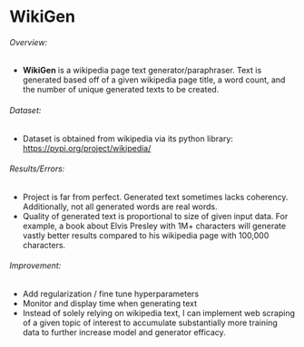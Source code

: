 # WikiGen

###### Overview:
 - **WikiGen** is a wikipedia page text generator/paraphraser. Text is generated based off of a given wikipedia page title, a word count, and the number of unique generated texts to be created.

###### Dataset:
 - Dataset is obtained from wikipedia via its python library: https://pypi.org/project/wikipedia/

###### Results/Errors:
 - Project is far from perfect. Generated text sometimes lacks coherency. Additionally, not all generated words are real words.
 -  Quality of generated text is proportional to size of given input data. For example, a book about Elvis Presley with 1M+ characters will generate vastly better results compared to his wikipedia page with 100,000 characters.

###### Improvement:
 - Add regularization / fine tune hyperparameters
 - Monitor and display time when generating text
 - Instead of solely relying on wikipedia text, I can implement web scraping of a given topic of interest to accumulate substantially more training data to further increase model and generator efficacy.
